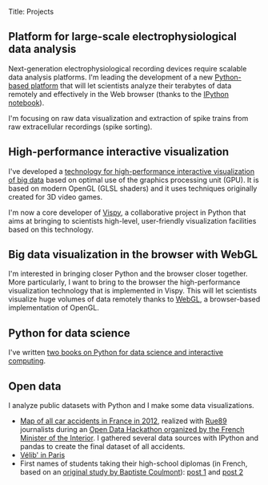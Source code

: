 Title: Projects

## Platform for large-scale electrophysiological data analysis

Next-generation electrophysiological recording devices require scalable data analysis platforms. I'm leading the development of a new [Python-based platform](http://klusta-team.github.io/) that will let scientists analyze their terabytes of data remotely and effectively in the Web browser (thanks to the [IPython notebook](http://ipython.org/notebook.html)).

I'm focusing on raw data visualization and extraction of spike trains from raw extracellular recordings (spike sorting).


## High-performance interactive visualization

I've developed a [technology for high-performance interactive visualization of big data]({filename}/pdfs/RossantHardware2013.pdf) based on optimal use of the graphics processing unit (GPU). It is based on modern OpenGL (GLSL shaders) and it uses techniques originally created for 3D video games.

I'm now a core developer of [Vispy](http://vispy.org/), a collaborative project in Python that aims at bringing to scientists high-level, user-friendly visualization facilities based on this technology.


## Big data visualization in the browser with WebGL

I'm interested in bringing closer Python and the browser closer together. More particularly, I want to bring to the browser the high-performance visualization technology that is implemented in Vispy. This will let scientists visualize huge volumes of data remotely thanks to [WebGL](http://en.wikipedia.org/wiki/WebGL), a browser-based implementation of OpenGL.


## Python for data science

I've written [two books on Python for data science and interactive computing]({filename}/pages/books.md).


## Open data

I analyze public datasets with Python and I make some data visualizations.

* [Map of all car accidents in France in 2012](http://rue89.nouvelobs.com/2014/06/25/carte-presque-tous-les-accidents-route-2012-253113), realized with [Rue89](http://rue89.nouvelobs.com) journalists during an [Open Data Hackathon organized by the French Minister of the Interior](http://fr.okfn.org/2014/08/09/retour-sur-le-premier-hackathon-sur-les-donnees-du-ministere-de-linterieur/). I gathered several data sources with IPython and pandas to create the final dataset of all accidents.
* [Vélib' in Paris](/velib-open-data)
* First names of students taking their high-school diplomas (in French, based on an [original study by Baptiste Coulmont](http://coulmont.com/blog/2012/07/08/prenoms-mentions-bac-2012/)): [post 1](/prenoms-et-reussite-au-bac/) and [post 2](/frequence-des-prenoms-des-candidats-au-bac-2012/)
